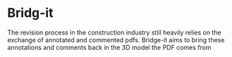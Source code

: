 # Bridg-it
The revision process in the construction industry still heavily relies on the exchange of annotated and commented pdfs. Bridge-it aims to bring these annotations and comments back in the 3D model the PDF comes from
